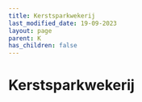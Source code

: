 ```yaml
---
title: Kerstsparkwekerij
last_modified_date: 19-09-2023
layout: page
parent: K
has_children: false
---
```


Kerstsparkwekerij
=================

